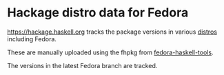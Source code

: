 # Hackage distro data for Fedora

https://hackage.haskell.org tracks the package versions in various
[distros](https://hackage.haskell.org/distros/) including Fedora.

These are manually uploaded using the fhpkg from
[fedora-haskell-tools](https://hackage.haskell.org/distros/).

The versions in the latest Fedora branch are tracked.
